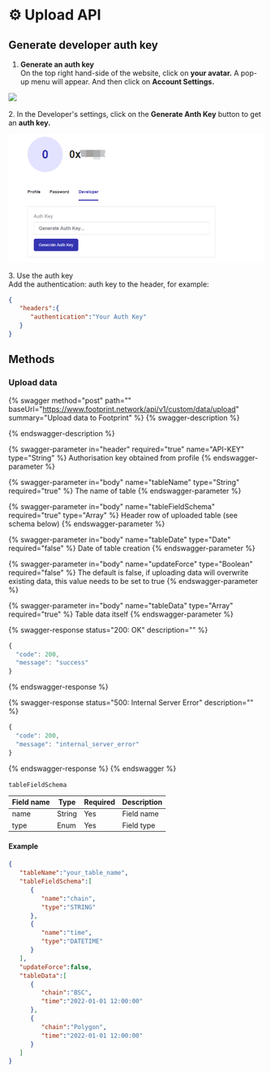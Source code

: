 # ⚙ Upload API

## **Generate developer auth key**

1. **Generate an auth key**\
   On the top right hand-side of the website, click on **your avatar.** A pop-up menu will appear. And then click on **Account Settings.**

![](<.gitbook/assets/0 (6)>)

2\. In the Developer's settings, click on the **Generate Anth Key** button to get an **auth key.**

![](<.gitbook/assets/1 (5)>)

3\. Use the auth key\
Add the authentication: auth key to the header, for example:

```json
{
   "headers":{
      "authentication":"Your Auth Key"
   }
}
```

## **Methods**

### **Upload data**

{% swagger method="post" path="" baseUrl="https://www.footprint.network/api/v1/custom/data/upload" summary="Upload data to Footprint" %}
{% swagger-description %}

{% endswagger-description %}

{% swagger-parameter in="header" required="true" name="API-KEY" type="String" %}
Authorisation key obtained from profile
{% endswagger-parameter %}

{% swagger-parameter in="body" name="tableName" type="String" required="true" %}
The name of table
{% endswagger-parameter %}

{% swagger-parameter in="body" name="tableFieldSchema" required="true" type="Array" %}
Header row of uploaded table (see schema below)
{% endswagger-parameter %}

{% swagger-parameter in="body" name="tableDate" type="Date" required="false" %}
Date of table creation
{% endswagger-parameter %}

{% swagger-parameter in="body" name="updateForce" type="Boolean" required="false" %}
The default is false, if uploading data will overwrite existing data, this value needs to be set to true
{% endswagger-parameter %}

{% swagger-parameter in="body" name="tableData" type="Array" required="true" %}
Table data itself
{% endswagger-parameter %}

{% swagger-response status="200: OK" description="" %}
```javascript
{
  "code": 200,
  "message": "success"
}
```
{% endswagger-response %}

{% swagger-response status="500: Internal Server Error" description="" %}
```javascript
{
  "code": 200,
  "message": "internal_server_error"
}
```
{% endswagger-response %}
{% endswagger %}

`tableFieldSchema`

| **Field name** | **Type** | **Required** | **Description** |
| -------------- | -------- | ------------ | --------------- |
| name           | String   | Yes          | Field name      |
| type           | Enum     | Yes          | Field type      |

#### Example

```json
{
   "tableName":"your_table_name",
   "tableFieldSchema":[
      {
         "name":"chain",
         "type":"STRING"
      },
      {
         "name":"time",
         "type":"DATETIME"
      }
   ],
   "updateForce":false,
   "tableData":[
      {
         "chain":"BSC",
         "time":"2022-01-01 12:00:00"
      },
      {
         "chain":"Polygon",
         "time":"2022-01-01 12:00:00"
      }
   ]
}
```
